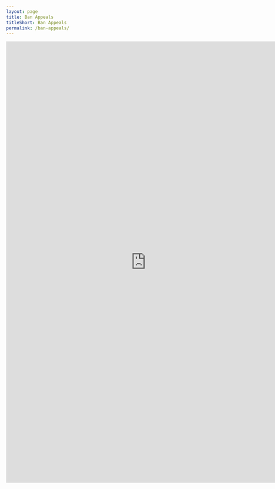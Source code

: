 ```yaml
---
layout: page
title: Ban Appeals
titleShort: Ban Appeals
permalink: /ban-appeals/
---
```


<iframe src="https://docs.google.com/forms/d/1QsnlgxnVQitggJpMJW6OnD1ectuxezf9QkyR2xED42M/viewform?embedded=true" width="760" height="1200" frameborder="0" marginheight="0" marginwidth="0">Loading...</iframe>
